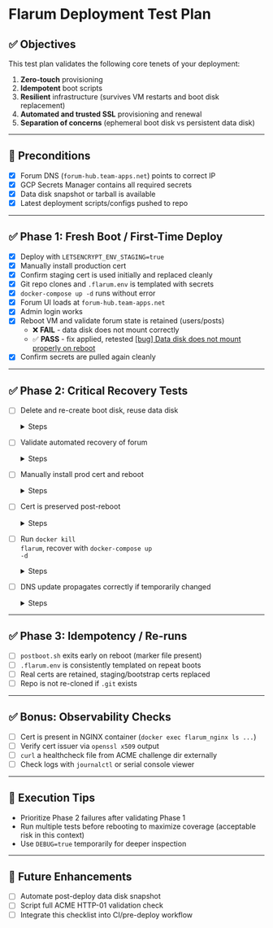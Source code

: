 # Flarum Deployment Test Plan

## ✅ Objectives

This test plan validates the following core tenets of your deployment:

1. **Zero-touch** provisioning
2. **Idempotent** boot scripts
3. **Resilient** infrastructure (survives VM restarts and boot disk replacement)
4. **Automated and trusted SSL** provisioning and renewal
5. **Separation of concerns** (ephemeral boot disk vs persistent data disk)

---

## 🔰 Preconditions

* [x] Forum DNS (`forum-hub.team-apps.net`) points to correct IP
* [x] GCP Secrets Manager contains all required secrets
* [x] Data disk snapshot or tarball is available
* [x] Latest deployment scripts/configs pushed to repo

---

## ✅ Phase 1: Fresh Boot / First-Time Deploy

* [x] Deploy with `LETSENCRYPT_ENV_STAGING=true`
* [x] Manually install production cert
* [x] Confirm staging cert is used initially and replaced cleanly
* [x] Git repo clones and `.flarum.env` is templated with secrets
* [x] `docker-compose up -d` runs without error
* [x] Forum UI loads at `forum-hub.team-apps.net`
* [x] Admin login works
* [x] Reboot VM and validate forum state is retained (users/posts)
  - ❌ **FAIL** - data disk does not mount correctly
  - ✅ **PASS** - fix applied, retested [[bug] Data disk does not mount properly on reboot](https://github.com/ggrierson/comm-hub-flarum/issues/1)
* [x] Confirm secrets are pulled again cleanly

---

## ✅ Phase 2: Critical Recovery Tests

* [ ] Delete and re-create boot disk, reuse data disk

  <details>
    <summary>Steps</summary>
    <p>Use Terraform to destroy and recreate the VM resource. This ensures metadata and startup scripts are reapplied correctly.</p>
    <p>Alternatively, delete the boot disk in the GCP Console under Compute Engine > Disks, then stop and restart the VM to trigger auto-recreation.</p>
    <p>Run <code>terraform apply</code> to recreate the instance. Ensure the data disk is not deleted and is correctly reattached by name.</p>
  </details>

* [ ] Validate automated recovery of forum

  <details>
    <summary>Steps</summary>
    <p>Visit <code>https://forum-hub.team-apps.net</code></p>
    <p>Confirm that users, posts, and site config are intact</p>
    <p>Check that containers are running with <code>docker ps -a</code></p>
  </details>

* [ ] Manually install prod cert and reboot

  <details>
    <summary>Steps</summary>
    <p>Run <code>certbot certonly</code> inside Docker with production endpoint</p>
    <p>If the cert ends up in a <code>-0001</code> path, move it into the expected directory</p>
    <p>Restart the VM and confirm NGINX is serving the correct certificate</p>
  </details>

* [ ] Cert is preserved post-reboot

  <details>
    <summary>Steps</summary>
    <p>After a reboot, run <code>openssl x509 -in fullchain.pem -noout -issuer</code></p>
    <p>Confirm the certificate is still valid and issued by Let's Encrypt</p>
  </details>

* [ ] Run <code>docker kill flarum</code>, recover with <code>docker-compose up -d</code>

  <details>
    <summary>Steps</summary>
    <p>Run <code>docker kill flarum</code> to simulate a service crash</p>
    <p>Run <code>docker-compose up -d</code> to bring the container back up</p>
    <p>Verify the forum works and data is intact</p>
  </details>

* [ ] DNS update propagates correctly if temporarily changed

  <details>
    <summary>Steps</summary>
    <p>Temporarily point the DNS A record to another IP</p>
    <p>Then revert it back to the original IP</p>
    <p>Ensure the forum becomes reachable again shortly after DNS change</p>
  </details>



---

## ✅ Phase 3: Idempotency / Re-runs

* [ ] `postboot.sh` exits early on reboot (marker file present)
* [ ] `.flarum.env` is consistently templated on repeat boots
* [ ] Real certs are retained, staging/bootstrap certs replaced
* [ ] Repo is not re-cloned if `.git` exists

---

## ✅ Bonus: Observability Checks

* [ ] Cert is present in NGINX container (`docker exec flarum_nginx ls ...`)
* [ ] Verify cert issuer via `openssl x509` output
* [ ] `curl` a healthcheck file from ACME challenge dir externally
* [ ] Check logs with `journalctl` or serial console viewer

---

## 🧪 Execution Tips

* Prioritize Phase 2 failures after validating Phase 1
* Run multiple tests before rebooting to maximize coverage (acceptable risk in this context)
* Use `DEBUG=true` temporarily for deeper inspection

---

## 📝 Future Enhancements

* [ ] Automate post-deploy data disk snapshot
* [ ] Script full ACME HTTP-01 validation check
* [ ] Integrate this checklist into CI/pre-deploy workflow
